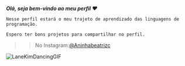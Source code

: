 _**Olá, seja bem-vindo ao meu perfil ❤️**_


`Nesse perfil estará o meu trajeto de aprendizado das linguagens de programação.`

`Espero ter bons projetos para compartilhar no perfil.`
>>No Instagram:[@Aninhabeatrizc](https://www.instagram.com/aninhabeatrizc/)

![LaneKimDancingGIF](https://github.com/user-attachments/assets/33270e94-eed3-4d6a-a69f-26ddd547a884)

